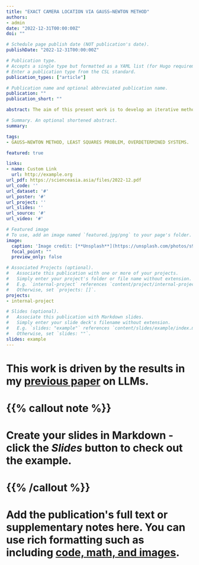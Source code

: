 ```yaml
---
title: "EXACT CAMERA LOCATION VIA GAUSS—NEWTON METHOD"
authors:
- admin
date: "2022-12-31T00:00:00Z"
doi: ""

# Schedule page publish date (NOT publication's date).
publishDate: "2022-12-31T00:00:00Z"

# Publication type.
# Accepts a single type but formatted as a YAML list (for Hugo requirements).
# Enter a publication type from the CSL standard.
publication_types: ["article"]

# Publication name and optional abbreviated publication name.
publication: ""
publication_short: ""

abstract: The aim of this present work is to develop an iterative method called Gauss Newton Method to resolve inverse problems. The inverse problem is formulated as an optimization problem in the sense of least squares. In order to minimize the computation time related to resolving this inverse problem, a method with direction of descent (method of Gauss Newton) is chosen. This algorithm allows a good compromise between accuracy and computation time. Directional methods descent that may present numerical instabilities, the Gauss Newton algorithm is stabilized in order to be able to identify the model parameters considered.

# Summary. An optional shortened abstract.
summary: 

tags:
- GAUSS—NEWTON METHOD, LEAST SQUARES PROBLEM, OVERDETERMINED SYSTEMS.

featured: true

links:
- name: Custom Link
  url: http://example.org
url_pdf: https://scienceasia.asia/files/2022-12.pdf
url_code: ''
url_dataset: '#'
url_poster: '#'
url_project: ''
url_slides: ''
url_source: '#'
url_video: '#'

# Featured image
# To use, add an image named `featured.jpg/png` to your page's folder. 
image:
  caption: 'Image credit: [**Unsplash**](https://unsplash.com/photos/s9CC2SKySJM)'
  focal_point: ""
  preview_only: false

# Associated Projects (optional).
#   Associate this publication with one or more of your projects.
#   Simply enter your project's folder or file name without extension.
#   E.g. `internal-project` references `content/project/internal-project/index.md`.
#   Otherwise, set `projects: []`.
projects:
- internal-project

# Slides (optional).
#   Associate this publication with Markdown slides.
#   Simply enter your slide deck's filename without extension.
#   E.g. `slides: "example"` references `content/slides/example/index.md`.
#   Otherwise, set `slides: ""`.
slides: example
---
```


# This work is driven by the results in my [previous paper](/publication/conference-paper/) on LLMs.
# 
# {{% callout note %}}
# Create your slides in Markdown - click the *Slides* button to check out the example.
# {{% /callout %}}
# 
# Add the publication's **full text** or **supplementary notes** here. You can use rich formatting such as including [code, math, and images](https://docs.hugoblox.com/content/writing-markdown-latex/).
# 